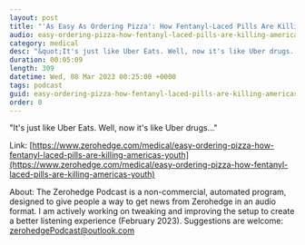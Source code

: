 ```yaml
---
layout: post
title: "'As Easy As Ordering Pizza': How Fentanyl-Laced Pills Are Killing America's Youth"
audio: easy-ordering-pizza-how-fentanyl-laced-pills-are-killing-americas-youth-0
category: medical
desc: "&quot;It's just like Uber Eats. Well, now it's like Uber drugs...&quot;"
duration: 00:05:09
length: 309
datetime: Wed, 08 Mar 2023 00:25:00 +0000
tags: podcast
guid: easy-ordering-pizza-how-fentanyl-laced-pills-are-killing-americas-youth-0
order: 0
---
```

&quot;It's just like Uber Eats. Well, now it's like Uber drugs...&quot;

Link: [https://www.zerohedge.com/medical/easy-ordering-pizza-how-fentanyl-laced-pills-are-killing-americas-youth](https://www.zerohedge.com/medical/easy-ordering-pizza-how-fentanyl-laced-pills-are-killing-americas-youth)

About: The Zerohedge Podcast is a non-commercial, automated program, designed to give people a way to get news from Zerohedge in an audio format.  I am actively working on tweaking and improving the setup to create a better listening experience (February 2023).  Suggestions are welcome: [zerohedgePodcast@outlook.com](mailto:zerohedgePodcast@outlook.com)